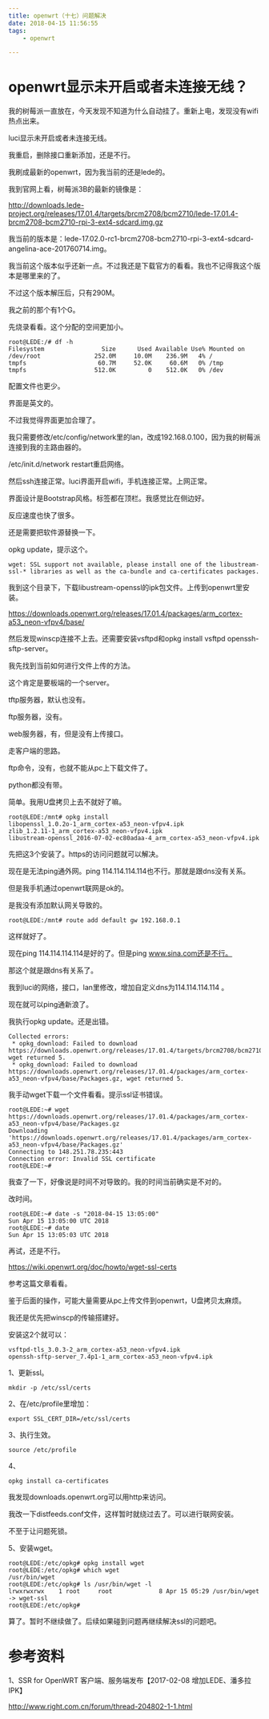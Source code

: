 ```yaml
---
title: openwrt（十七）问题解决
date: 2018-04-15 11:56:55
tags:
	- openwrt

---
```




# openwrt显示未开启或者未连接无线？

我的树莓派一直放在，今天发现不知道为什么自动挂了。重新上电，发现没有wifi热点出来。

luci显示未开启或者未连接无线。

我重启，删除接口重新添加，还是不行。

我刷成最新的openwrt，因为我当前的还是lede的。

我到官网上看，树莓派3B的最新的镜像是：

http://downloads.lede-project.org/releases/17.01.4/targets/brcm2708/bcm2710/lede-17.01.4-brcm2708-bcm2710-rpi-3-ext4-sdcard.img.gz

我当前的版本是：lede-17.02.0-rc1-brcm2708-bcm2710-rpi-3-ext4-sdcard-angelina-ace-201760714.img。

我当前这个版本似乎还新一点。不过我还是下载官方的看看。我也不记得我这个版本是哪里来的了。

不过这个版本解压后，只有290M。

我之前的那个有1个G。

先烧录看看。这个分配的空间更加小。

```
root@LEDE:/# df -h
Filesystem                Size      Used Available Use% Mounted on
/dev/root               252.0M     10.0M    236.9M   4% /
tmpfs                    60.7M     52.0K     60.6M   0% /tmp
tmpfs                   512.0K         0    512.0K   0% /dev
```

配置文件也更少。

界面是英文的。

不过我觉得界面更加合理了。

我只需要修改/etc/config/network里的lan，改成192.168.0.100，因为我的树莓派连接到我的主路由器的。

/etc/init.d/network restart重启网络。

然后ssh连接正常。luci界面开启wifi，手机连接正常。上网正常。

界面设计是Bootstrap风格。标签都在顶栏。我感觉比在侧边好。

反应速度也快了很多。

还是需要把软件源替换一下。

opkg update，提示这个。

```
wget: SSL support not available, please install one of the libustream-ssl-* libraries as well as the ca-bundle and ca-certificates packages.
```

我到这个目录下，下载libustream-openssl的ipk包文件。上传到openwrt里安装。

https://downloads.openwrt.org/releases/17.01.4/packages/arm_cortex-a53_neon-vfpv4/base/

然后发现winscp连接不上去。还需要安装vsftpd和opkg install vsftpd openssh-sftp-server。

我先找到当前如何进行文件上传的方法。

这个肯定是要板端的一个server。

tftp服务器，默认也没有。

ftp服务器，没有。

web服务器，有，但是没有上传接口。

走客户端的思路。

ftp命令，没有，也就不能从pc上下载文件了。

python都没有带。

简单。我用U盘拷贝上去不就好了嘛。

```
root@LEDE:/mnt# opkg install 
libopenssl_1.0.2o-1_arm_cortex-a53_neon-vfpv4.ipk                       zlib_1.2.11-1_arm_cortex-a53_neon-vfpv4.ipk
libustream-openssl_2016-07-02-ec80adaa-4_arm_cortex-a53_neon-vfpv4.ipk
```

先把这3个安装了。https的访问问题就可以解决。

现在是无法ping通外网。ping 114.114.114.114也不行。那就是跟dns没有关系。

但是我手机通过openwrt联网是ok的。

是我没有添加默认网关导致的。

```
root@LEDE:/mnt# route add default gw 192.168.0.1
```

这样就好了。

现在ping 114.114.114.114是好的了。但是ping www.sina.com还是不行。

那这个就是跟dns有关系了。

我到luci的网络，接口，lan里修改，增加自定义dns为114.114.114.114 。

现在就可以ping通新浪了。

我执行opkg update。还是出错。

```
Collected errors:
 * opkg_download: Failed to download https://downloads.openwrt.org/releases/17.01.4/targets/brcm2708/bcm2710/packages//Packages.gz, wget returned 5.
 * opkg_download: Failed to download https://downloads.openwrt.org/releases/17.01.4/packages/arm_cortex-a53_neon-vfpv4/base/Packages.gz, wget returned 5.
```

我手动wget下载一个文件看看。提示ssl证书错误。

```
root@LEDE:~# wget https://downloads.openwrt.org/releases/17.01.4/packages/arm_cortex-a53_neon-vfpv4/base/Packages.gz
Downloading 'https://downloads.openwrt.org/releases/17.01.4/packages/arm_cortex-a53_neon-vfpv4/base/Packages.gz'
Connecting to 148.251.78.235:443
Connection error: Invalid SSL certificate
root@LEDE:~# 
```

我查了一下，好像说是时间不对导致的。我的时间当前确实是不对的。

改时间。

```
root@LEDE:~# date -s "2018-04-15 13:05:00"
Sun Apr 15 13:05:00 UTC 2018
root@LEDE:~# date
Sun Apr 15 13:05:03 UTC 2018
```

再试，还是不行。

https://wiki.openwrt.org/doc/howto/wget-ssl-certs

参考这篇文章看看。

鉴于后面的操作，可能大量需要从pc上传文件到openwrt，U盘拷贝太麻烦。

我还是优先把winscp的传输搭建好。

安装这2个就可以：

```
vsftpd-tls_3.0.3-2_arm_cortex-a53_neon-vfpv4.ipk
openssh-sftp-server_7.4p1-1_arm_cortex-a53_neon-vfpv4.ipk 
```



1、更新ssl。

```
mkdir -p /etc/ssl/certs
```

2、在/etc/profile里增加：

```
export SSL_CERT_DIR=/etc/ssl/certs
```

3、执行生效。

```
source /etc/profile
```

4、

```
opkg install ca-certificates
```

我发现downloads.openwrt.org可以用http来访问。

我改一下distfeeds.conf文件，这样暂时就绕过去了。可以进行联网安装。

不至于让问题死锁。

5、安装wget。

```
root@LEDE:/etc/opkg# opkg install wget
root@LEDE:/etc/opkg# which wget
/usr/bin/wget
root@LEDE:/etc/opkg# ls /usr/bin/wget -l
lrwxrwxrwx    1 root     root             8 Apr 15 05:29 /usr/bin/wget -> wget-ssl
root@LEDE:/etc/opkg# 
```

算了。暂时不继续做了。后续如果碰到问题再继续解决ssl的问题吧。



# 参考资料

1、SSR for OpenWRT 客户端、服务端发布【2017-02-08 增加LEDE、潘多拉IPK】

http://www.right.com.cn/forum/thread-204802-1-1.html







